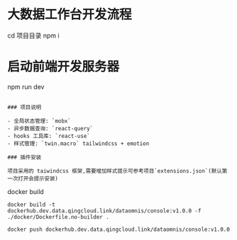 # 大数据工作台开发流程

cd 项目目录
npm i

# 启动前端开发服务器

npm run dev

```

### 项目说明

- 全局状态管理: `mobx`
- 异步数据查询: `react-query`
- hooks 工具库: `react-use`
- 样式管理: `twin.macro` tailwindcss + emotion

### 插件安装

项目采用的 taiwindcss 框架,需要增加样式提示可参考项目`extensions.json`(默认第一次打开会提示安装)
```

docker build
```
docker build -t dockerhub.dev.data.qingcloud.link/dataomnis/console:v1.0.0 -f ./docker/Dockerfile.no-builder .

docker push dockerhub.dev.data.qingcloud.link/dataomnis/console:v1.0.0
```

